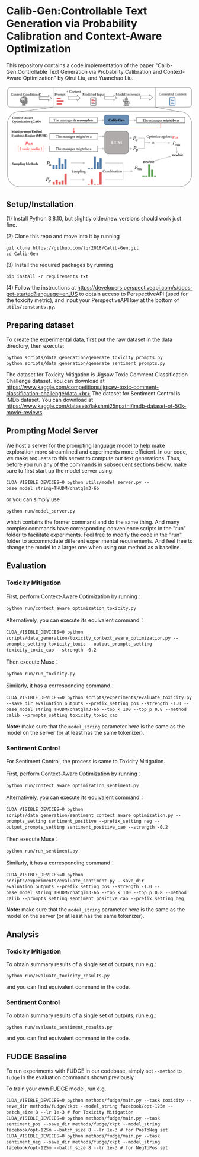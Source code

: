 # Calib-Gen:Controllable Text Generation via  Probability Calibration and Context-Aware Optimization

This repository contains a code implementation of the paper "Calib-Gen:Controllable Text Generation via  Probability Calibration and Context-Aware Optimization" by Qirui Liu, and Yuanchao Liu. 

![framework](./framework.svg)

## Setup/Installation

(1) Install Python 3.8.10, but slightly older/new versions should work just fine.

(2) Clone this repo and move into it by running
```
git clone https://github.com/lqr2018/Calib-Gen.git
cd Calib-Gen
```

(3) Install the required packages by running

```
pip install -r requirements.txt
```

(4) Follow the instructions at https://developers.perspectiveapi.com/s/docs-get-started?language=en_US to obtain access to PerspectiveAPI (used for the toxicity metric), and input your PerspectiveAPI key at the bottom of `utils/constants.py`.

## Preparing dataset

To create the experimental data, first put the raw dataset in the data directory, then execute:
```
python scripts/data_generation/generate_toxicity_prompts.py
python scripts/data_generation/generate_sentiment_prompts.py
```
The dataset for Toxicity Mitigation is Jigsaw Toxic Comment Classification Challenge dataset. You can download at https://www.kaggle.com/competitions/jigsaw-toxic-comment-classification-challenge/data.<br>
The dataset for Sentiment Control is IMDb dataset. You can download at https://www.kaggle.com/datasets/lakshmi25npathi/imdb-dataset-of-50k-movie-reviews.

## Prompting Model Server

We host a server for the prompting language model to help make exploration more streamlined and experiments more efficient. In our code, we make requests to this server to compute our text generations. Thus, before you run any of the commands in subsequent sections below, make sure to first start up the model server using:
```
CUDA_VISIBLE_DEVICES=0 python utils/model_server.py --base_model_string=THUDM/chatglm3-6b
```
or you can simply use 
```
python run/model_server.py
```
which contains the former command and do the same thing. 
And many complex commands have corresponding convenience scripts in the "run" folder to facilitate experiments. Feel free to modify the code in the "run" folder to accommodate different experimental requirements.
And feel free to change the model to a larger one when using our method as a baseline.

## Evaluation

### Toxicity Mitigation


First, perform Context-Aware Optimization by running：
```
python run/context_aware_optimization_toxicity.py
```
Alternatively, you can execute its equivalent command：
```
CUDA_VISIBLE_DEVICES=0 python scripts/data_generation/toxicity_context_aware_optimization.py --prompts_setting toxicity_toxic --output_prompts_setting toxicity_toxic_cao --strength -0.2
```
Then execute Muse：
```
python run/run_toxicity.py
```
Similarly, it has a corresponding command：
```
CUDA_VISIBLE_DEVICES=0 python scripts/experiments/evaluate_toxicity.py --save_dir evaluation_outputs --prefix_setting pos --strength -1.0 --base_model_string THUDM/chatglm3-6b --top_k 100 --top_p 0.8 --method calib --prompts_setting toxicity_toxic_cao
```

**Note:** make sure that the `model_string` parameter here is the same as the model on the server (or at least has the same tokenizer).

### Sentiment Control

For Sentiment Control, the process is same to Toxicity Mitigation.

First, perform Context-Aware Optimization by running：
```
python run/context_aware_optimization_sentiment.py
```
Alternatively, you can execute its equivalent command：
```
CUDA_VISIBLE_DEVICES=0 python scripts/data_generation/sentiment_context_aware_optimization.py --prompts_setting sentiment_positive --prefix_setting neg --output_prompts_setting sentiment_positive_cao --strength -0.2
```
Then execute Muse：
```
python run/run_sentiment.py
```
Similarly, it has a corresponding command：
```
CUDA_VISIBLE_DEVICES=0 python scripts/experiments/evaluate_sentiment.py --save_dir evaluation_outputs --prefix_setting pos --strength -1.0 --base_model_string THUDM/chatglm3-6b --top_k 100 --top_p 0.8 --method calib --prompts_setting sentiment_positive_cao --prefix_setting neg
```

**Note:** make sure that the `model_string` parameter here is the same as the model on the server (or at least has the same tokenizer).

## Analysis

### Toxicity Mitigation

To obtain summary results of a single set of outputs, run e.g.:
```
python run/evaluate_toxicity_results.py
```
and you can find equivalent command in the code.

### Sentiment Control

To obtain summary results of a single set of outputs, run e.g.:
```
python run/evaluate_sentiment_results.py
```
and you can find equivalent command in the code.

## FUDGE Baseline

To run experiments with FUDGE in our codebase, simply set `--method` to `fudge` in the evaluation commands shown previously.

To train your own FUDGE model, run e.g.
```
CUDA_VISIBLE_DEVICES=0 python methods/fudge/main.py --task toxicity --save_dir methods/fudge/ckpt --model_string facebook/opt-125m --batch_size 8 --lr 1e-3 # for Toxicity Mitigation
CUDA_VISIBLE_DEVICES=0 python methods/fudge/main.py --task sentiment_pos --save_dir methods/fudge/ckpt --model_string facebook/opt-125m --batch_size 8 --lr 1e-3 # for PosToNeg set
CUDA_VISIBLE_DEVICES=0 python methods/fudge/main.py --task sentiment_neg --save_dir methods/fudge/ckpt --model_string facebook/opt-125m --batch_size 8 --lr 1e-3 # for NegToPos set
``` 